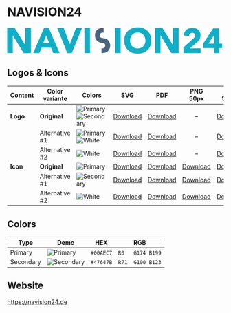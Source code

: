 # NAVISION24

![NAVISION24 Logo](navision24-logo-original-500px.png)

## Logos & Icons

| Content  | Color variante | Colors                  | SVG                         | PDF                         |           PNG 50px            | PNG 500px                      | PNG 1000px                      |
| -------- | -------------- | ----------------------- | --------------------------- | --------------------------- | :---------------------------: | ------------------------------ | ------------------------------- |
| **Logo** | **Original**   | ![Primary] ![Secondary] | [Download][LogoOriginalSVG] | [Download][LogoOriginalPDF] |               –               | [Download][LogoOriginalPNG500] | [Download][LogoOriginalPNG1000] |
|          | Alternative #1 | ![Primary] ![White]     | [Download][LogoAlt1SVG]     | [Download][LogoAlt1PDF]     |               –               | [Download][LogoAlt1PNG500]     | [Download][LogoAlt1PNG1000]     |
|          | Alternative #2 | ![White]                | [Download][LogoAlt2SVG]     | [Download][LogoAlt2PDF]     |               –               | [Download][LogoAlt2PNG500]     | [Download][LogoAlt2PNG1000]     |
| **Icon** | **Original**   | ![Primary]              | [Download][IconOriginalSVG] | [Download][IconOriginalPDF] | [Download][IconOriginalPNG50] | [Download][IconOriginalPNG500] | [Download][IconOriginalPNG1000] |
|          | Alternative #1 | ![Secondary]            | [Download][LogoAlt1SVG]     | [Download][LogoAlt1PDF]     |   [Download][LogoAlt1PNG50]   | [Download][LogoAlt1PNG500]     | [Download][LogoAlt1PNG1000]     |
|          | Alternative #2 | ![White]                | [Download][LogoAlt2SVG]     | [Download][LogoAlt2PDF]     |   [Download][LogoAlt2PNG50]   | [Download][LogoAlt2PNG500]     | [Download][LogoAlt2PNG1000]     |

## Colors

| Type      | Demo         | HEX       | RGB              |
| --------- | ------------ | --------- | ---------------- |
| Primary   | ![Primary]   | `#00AEC7` | `R0   G174 B199` |
| Secondary | ![Secondary] | `#47647B` | `R71  G100 B123` |

## Website

<https://navision24.de>

[Primary]: https://ipsumimage.appspot.com/12x12,00AEC7?l=
[Secondary]: https://ipsumimage.appspot.com/12x12,47647B?l=
[White]: https://ipsumimage.appspot.com/12x12,FFFFFF?l=

[LogoOriginalSVG]: navision24-logo-original.svg
[LogoOriginalPDF]: navision24-logo-original.pdf
[LogoOriginalPNG500]: navision24-logo-original-500px.png
[LogoOriginalPNG1000]: navision24-logo-original-1000px.png
[LogoAlt1SVG]: navision24-logo-alt1.svg
[LogoAlt1PDF]: navision24-logo-alt1.pdf
[LogoAlt1PNG500]: navision24-logo-alt1-500px.png
[LogoAlt1PNG1000]: navision24-logo-alt1-1000px.png
[LogoAlt2SVG]: navision24-logo-alt2.svg
[LogoAlt2PDF]: navision24-logo-alt2.pdf
[LogoAlt2PNG500]: navision24-logo-alt2-500px.png
[LogoAlt2PNG1000]: navision24-logo-alt2-1000px.png

[IconOriginalSVG]: navision24-icon-original.svg
[IconOriginalPDF]: navision24-icon-original.pdf
[IconOriginalPNG50]: navision24-icon-original-50px.png
[IconOriginalPNG500]: navision24-icon-original-500px.png
[IconOriginalPNG1000]: navision24-icon-original-1000px.png
[LogoAlt1SVG]: navision24-icon-alt1.svg
[LogoAlt1PDF]: navision24-icon-alt1.pdf
[LogoAlt1PNG50]: navision24-icon-alt1-50px.png
[LogoAlt1PNG500]: navision24-icon-alt1-500px.png
[LogoAlt1PNG1000]: navision24-icon-alt1-1000px.png
[LogoAlt2SVG]: navision24-icon-alt2.svg
[LogoAlt2PDF]: navision24-icon-alt2.pdf
[LogoAlt2PNG50]: navision24-icon-alt2-50px.png
[LogoAlt2PNG500]: navision24-icon-alt2-500px.png
[LogoAlt2PNG1000]: navision24-icon-alt2-1000px.png
